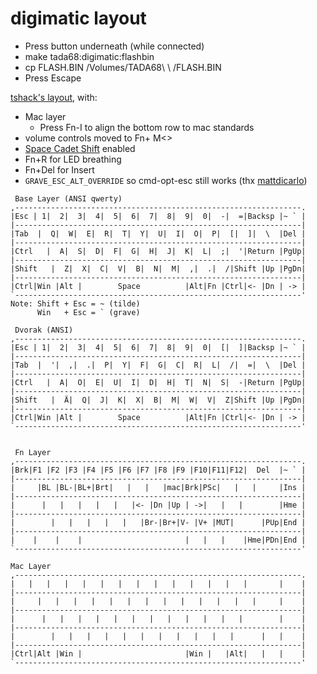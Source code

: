# digimatic layout

 * Press button underneath (while connected)
 * make tada68:digimatic:flashbin
 * cp FLASH.BIN /Volumes/TADA68\ \ /FLASH.BIN
 * Press Escape

[tshack's layout](https://github.com/qmk/qmk_firmware/tree/master/keyboards/tada68/keymaps/tshack), with:
 + Mac layer
   + Press Fn-I to align the bottom row to mac standards
 + volume controls moved to Fn+ M<>
 + [Space Cadet Shift](https://docs.qmk.fm/#/feature_space_cadet_shift) enabled
 + Fn+R for LED breathing
 + Fn+Del for Insert
 + `GRAVE_ESC_ALT_OVERRIDE` so cmd-opt-esc still works (thx [mattdicarlo](https://github.com/qmk/qmk_firmware/tree/master/keyboards/tada68/keymaps/mattdicarlo))

```
 Base Layer (ANSI qwerty)
,----------------------------------------------------------------.
|Esc | 1|  2|  3|  4|  5|  6|  7|  8|  9|  0|  -|  =|Backsp |~ ` |
|----------------------------------------------------------------|
|Tab  |  Q|  W|  E|  R|  T|  Y|  U|  I|  O|  P|  [|  ]|  \  |Del |
|----------------------------------------------------------------|
|Ctrl   |  A|  S|  D|  F|  G|  H|  J|  K|  L|  ;|  '|Return |PgUp|
|----------------------------------------------------------------|
|Shift   |  Z|  X|  C|  V|  B|  N|  M|  ,|  .|  /|Shift |Up |PgDn|
|----------------------------------------------------------------|
|Ctrl|Win |Alt |        Space          |Alt|Fn |Ctrl|<- |Dn | -> |
`----------------------------------------------------------------'
Note: Shift + Esc = ~ (tilde)
      Win   + Esc = ` (grave)

 Dvorak (ANSI)
,----------------------------------------------------------------.
|Esc | 1|  2|  3|  4|  5|  6|  7|  8|  9|  0|  [|  ]|Backsp |~ ` |
|----------------------------------------------------------------|
|Tab  |  '|  ,|  .|  P|  Y|  F|  G|  C|  R|  L|  /|  =|  \  |Del |
|----------------------------------------------------------------|
|Ctrl   |  A|  O|  E|  U|  I|  D|  H|  T|  N|  S|  -|Return |PgUp|
|----------------------------------------------------------------|
|Shift   |  Ä|  Q|  J|  K|  X|  B|  M|  W|  V|  Z|Shift |Up |PgDn|
|----------------------------------------------------------------|
|Ctrl|Win |Alt |        Space          |Alt|Fn |Ctrl|<- |Dn | -> |
`----------------------------------------------------------------'


 Fn Layer
,----------------------------------------------------------------.
|Brk|F1 |F2 |F3 |F4 |F5 |F6 |F7 |F8 |F9 |F10|F11|F12|  Del  |~ ` |
|----------------------------------------------------------------|
|     |BL |BL-|BL+|Brt|   |   |   |mac|Brk|PSc|   |   |     |Ins |
|----------------------------------------------------------------|
|      |   |   |   |   |   |<- |Dn |Up | ->|   |   |        |Hme |
|----------------------------------------------------------------|
|        |   |   |   |   |   |Br-|Br+|V- |V+ |MUT|      |PUp|End |
|----------------------------------------------------------------|
|    |    |    |                       |   |   |    |Hme|PDn|End |
`----------------------------------------------------------------'

Mac Layer
,----------------------------------------------------------------.
|   |   |   |   |   |   |   |   |   |   |   |   |   |       |    |
|----------------------------------------------------------------|
|     |   |   |   |   |   |   |   |   |   |   |   |   |     |    |
|----------------------------------------------------------------|
|      |   |   |   |   |   |   |   |   |   |   |   |        |    |
|----------------------------------------------------------------|
|        |   |   |   |   |   |   |   |   |   |   |      |   |    |
|----------------------------------------------------------------|
|Ctrl|Alt |Win |                       |Win |   |Alt|   |   |    |
`----------------------------------------------------------------'
```
